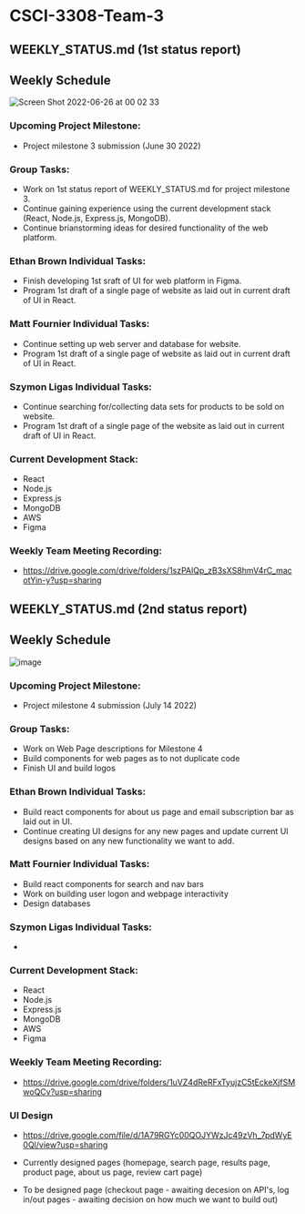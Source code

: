 # CSCI-3308-Team-3
## WEEKLY_STATUS.md (1st status report)


## Weekly Schedule
 
![Screen Shot 2022-06-26 at 00 02 33](https://user-images.githubusercontent.com/97766930/175798821-a523ef1c-7890-4e0a-af4b-4619813a56bc.png)



### Upcoming Project Milestone:

- Project milestone 3 submission (June 30 2022)


### Group Tasks:

- Work on 1st status report of WEEKLY_STATUS.md for project milestone 3.
- Continue gaining experience using the current development stack (React, Node.js, Express.js, MongoDB).
- Continue brianstorming ideas for desired functionality of the web platform.


### Ethan Brown Individual Tasks:

- Finish developing 1st sraft of UI for web platform in Figma.
- Program 1st draft of a single page of website as laid out in current draft of UI in React. 

### Matt Fournier Individual Tasks:

- Continue setting up web server and database for website.
- Program 1st draft of a single page of website as laid out in current draft of UI in React. 

### Szymon Ligas Individual Tasks:

- Continue searching for/collecting data sets for products to be sold on website.
- Program 1st draft of a single page of the website as laid out in current draft of UI in React. 

### Current Development Stack:

- React
- Node.js
- Express.js
- MongoDB
- AWS
- Figma

### Weekly Team Meeting Recording:

- https://drive.google.com/drive/folders/1szPAlQp_zB3sXS8hmV4rC_macotYin-y?usp=sharing

## WEEKLY_STATUS.md (2nd status report)


## Weekly Schedule
 
![image](https://user-images.githubusercontent.com/84056431/177187515-27ded0b6-ff07-4f6d-a6ec-730cc2eb9e98.png)


### Upcoming Project Milestone:

- Project milestone 4 submission (July 14 2022)


### Group Tasks:

- Work on Web Page descriptions for Milestone 4
- Build components for web pages as to not duplicate code
- Finish UI and build logos


### Ethan Brown Individual Tasks:

-  Build react components for about us page and email subscription bar as laid out in UI.
-  Continue creating UI designs for any new pages and update current UI designs based on any new functionality we want to add.

### Matt Fournier Individual Tasks:

- Build react components for search and nav bars
- Work on building user logon and webpage interactivity
- Design databases

### Szymon Ligas Individual Tasks:

- 

### Current Development Stack:

- React
- Node.js
- Express.js
- MongoDB
- AWS
- Figma

### Weekly Team Meeting Recording:

- https://drive.google.com/drive/folders/1uVZ4dReRFxTyujzC5tEckeXjfSMwoQCv?usp=sharing


### UI Design

- https://drive.google.com/file/d/1A79RGYc00QOJYWzJc49zVh_7pdWyE0Ql/view?usp=sharing

- Currently designed pages (homepage, search page, results page, product page, about us page, review cart page)
- To be designed page (checkout page - awaiting decesion on API's, log in/out pages - awaiting decision on how much we want to build out)

